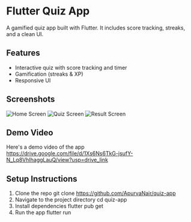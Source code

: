 # Flutter Quiz App 

A gamified quiz app built with Flutter. It includes score tracking, streaks, and a clean UI.

## Features
- Interactive quiz with score tracking and timer
- Gamification (streaks & XP)
- Responsive UI

## Screenshots
![Home Screen](https://github.com/user-attachments/assets/8b34bfff-3bd8-422d-b2ed-0447aa3fed42)
![Quiz Screen](https://github.com/user-attachments/assets/e2c717cf-85d2-4226-9b4c-eabb2c970ca0)
![Result Screen](https://github.com/user-attachments/assets/c34cf4a5-e541-46ef-a02c-2a1a366b4908)

## Demo Video

Here's a demo video of the app
https://drive.google.com/file/d/1Xs6Ns6TkG-jsufY-N_Lq8VhIhaggLauQ/view?usp=drive_link

## Setup Instructions
1. Clone the repo
   git clone https://github.com/ApurvaNair/quiz-app
2. Navigate to the project directory
   cd quiz-app
3. Install dependencies
   flutter pub get
4. Run the app
   flutter run
